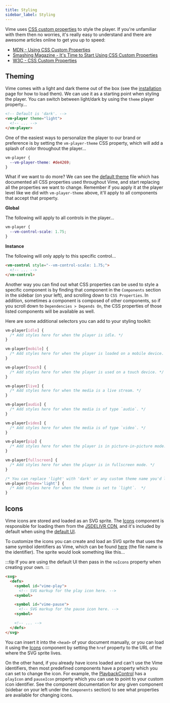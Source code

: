 ```yaml
---
title: Styling
sidebar_label: Styling
---
```


Vime uses [CSS custom properties][mdn-css-props] to style the player. If you're unfamiliar with
them then no worries, it's really easy to understand and there are awesome articles online to get
you up to speed:

- [MDN - Using CSS Custom Properties][mdn-css-props]
- [Smashing Magazine - It's Time to Start Using CSS Custom Properties][smashing-css-props]
- [W3C - CSS Custom Properties][w3c-css-props]

[mdn-css-props]: https://developer.mozilla.org/en-US/docs/Web/CSS/Using_CSS_custom_properties
[smashing-css-props]: https://www.smashingmagazine.com/2017/04/start-using-css-custom-properties
[w3c-css-props]: https://www.w3.org/TR/css-variables-1

## Theming

Vime comes with a light and dark theme out of the box (see the [installation](./installation)
page for how to load them). We can use it as a starting point when styling the player. You can switch
between light/dark by using the `theme` player property...

```html title="player.html"
<!-- Default is 'dark'. -->
<vm-player theme="light">
  <!-- ... -->
</vm-player>
```

One of the easiest ways to personalize the player to our brand or preference is by
setting the `vm-player-theme` CSS property, which will add a splash of color throughout the player...

```css title="player-theme.css"
vm-player {
  --vm-player-theme: #de4269;
}
```

What if we want to do more? We can see the [default theme][default-theme] file which has documented all
CSS properties used throughout Vime, and start replacing all the properties we want to change. Remember
if you apply it at the player level like we did with `vm-player-theme` above, it'll apply to all components
that accept that property.

**Global**

The following will apply to all controls in the player...

```css
vm-player {
  --vm-control-scale: 1.75;
}
```

**Instance**

The following will only apply to this specific control...

```html
<vm-control style="--vm-control-scale: 1.75;">
  <!-- ... -->
</vm-control>
```

Another way you can find out what CSS properties can be used to style a specific component is
by finding that component in the `Components` section in the sidebar (on your left), and scrolling
down to `CSS Properties`. In addition, sometimes a component is composed of other components, so if
you scroll down to `Dependencies > Depends On`, the CSS properties of those listed components
will be available as well.

Here are some additional selectors you can add to your styling toolkit:

```css title="player-theme.css"
vm-player[idle] {
  /* Add styles here for when the player is idle. */
}

vm-player[mobile] {
  /* Add styles here for when the player is loaded on a mobile device. */
}

vm-player[touch] {
  /* Add styles here for when the player is used on a touch device. */
}

vm-player[live] {
  /* Add styles here for when the media is a live stream. */
}

vm-player[audio] {
  /* Add styles here for when the media is of type `audio`. */
}

vm-player[video] {
  /* Add styles here for when the media is of type `video`. */
}

vm-player[pip] {
  /* Add styles here for when the player is in picture-in-picture mode. */
}

vm-player[fullscreen] {
  /* Add styles here for when the player is in fullscreen mode. */
}

/* You can replace 'light' with 'dark' or any custom theme name you'd like. */
vm-player[theme='light'] {
  /* Add styles here for when the theme is set to `light`.  */
}
```

[default-theme]: https://github.com/vime-js/vime/blob/src/globals/themes/default.css

## Icons

Vime icons are stored and loaded as an SVG sprite. The [Icons](../components/ui/icons) component
is responsible for loading them from the [JSDELIVR CDN][vime-icons-cdn], and it's included by default
when using the [default UI](../components/ui/default-ui).

To customize the icons you can create and load an SVG sprite that uses the same symbol identifiers
as Vime, which can be found [here][vime-icons] (the file name is the identifier). The sprite would
look something like this...

:::tip
If you are using the default UI then pass in the `noIcons` property when creating your own.
:::

```html
<svg>
  <defs>
    <symbol id="vime-play">
      <!-- SVG markup for the play icon here. -->
    <symbol>

    <symbol id="vime-pause">
      <!-- SVG markup for the pause icon here. -->
    <symbol>

    <!-- ... -->
  </defs>
</svg>
```

You can insert it into the `<head>` of your document manually, or you can load it using the
[Icons](../components/ui/icons) component by setting the `href` property to the URL of the
where the SVG sprite lives.

On the other hand, if you already have icons loaded and can't use the Vime identifiers, then most
predefined components have a property which you can set to change the icon. For example,
the [PlaybackControl](../components/ui/controls/playback-control) has a `playIcon` and `pauseIcon`
property which you can use to point to your custom icon identifier. See the component
documentation for any given component (sidebar on your left under the `Components` section)
to see what properties are available for changing icons.

[vime-icons]: https://github.com/vime-js/vime/tree/icons
[vime-icons-cdn]: https://cdn.jsdelivr.net/npm/@vime/core@latest/icons/sprite.svg
